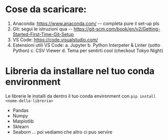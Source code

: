 # Cose da scaricare:
1. Anaconda: https://www.anaconda.com/ -- completa pure il set-up pls
2. Git: segui le istruzioni qua -- https://git-scm.com/book/en/v2/Getting-Started-First-Time-Git-Setup
3. VS Code: https://code.visualstudio.com/
4. Estensioni utili VS Code:
    a. Jupyter
    b. Python Interpeter & Linter (sotto Python)
    c. CSV Viewer
    d. Tema per sentirti cool (checkout Tokyo Night)

# Libreria da installare nel tuo conda environment
Le librerie le installi da dentro il tuo conda environment con `pip install <nome-della-libreria>`
- Pandas
- Numpy
- Matplotlib
- Sklearn
- Seaborn
... poi vediamo che altro ci puo servire
